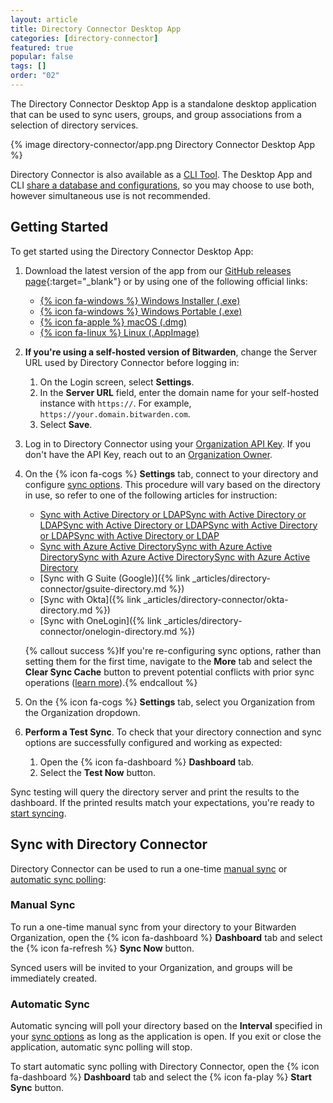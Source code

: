```yaml
---
layout: article
title: Directory Connector Desktop App
categories: [directory-connector]
featured: true
popular: false
tags: []
order: "02"
---
```


The Directory Connector Desktop App is a standalone desktop application that can be used to sync users, groups, and group associations from a selection of directory services.

{% image directory-connector/app.png Directory Connector Desktop App %}

Directory Connector is also available as a [CLI Tool]({{site.baseurl}}/directory-sync-cli). The Desktop App and CLI [share a database and configurations]({{site.baseurl}}/directory-sync-shared/), so you may choose to use both, however simultaneous use is not recommended.

## Getting Started

To get started using the Directory Connector Desktop App:

1. Download the latest version of the app from our [GitHub releases page](https://github.com/bitwarden/directory-connector/releases){:target="_blank"} or by using one of the following official links:

   - [{% icon fa-windows %} Windows Installer (.exe)](https://vault.bitwarden.com/download/?app=connector&platform=windows)
   - [{% icon fa-windows %} Windows Portable (.exe)](https://vault.bitwarden.com/download/?app=connector&platform=windows&variant=portable)
   - [{% icon fa-apple %} macOS (.dmg)](https://vault.bitwarden.com/download/?app=connector&platform=macos)
   - [{% icon fa-linux %} Linux (.AppImage)](https://vault.bitwarden.com/download/?app=connector&platform=linux)

2. **If you're using a self-hosted version of Bitwarden**, change the Server URL used by Directory Connector before logging in:

   1. On the Login screen, select **Settings**.
   2. In the **Server URL** field, enter the domain name for your self-hosted instance with `https://`. For example, `https://your.domain.bitwarden.com`.
   3. Select **Save**.
3. Log in to Directory Connector using your [Organization API Key]({{site.baseurl}}/public-api/#authentication). If you don't have the API Key, reach out to an [Organization Owner]({{site.baseurl}}/user-types-access-control/).
4. On the {% icon fa-cogs %} **Settings** tab, connect to your directory and configure [sync options]({{site.baseurl}}/user-group-filters/). This procedure will vary based on the directory in use, so refer to one of the following articles for instruction:

   - [Sync with Active Directory or LDAP]({{site.baseurl}}/ldap-directory/)[Sync with Active Directory or LDAP]({{site.baseurl}}/ldap-directory/)[Sync with Active Directory or LDAP]({{site.baseurl}}/ldap-directory/)[Sync with Active Directory or LDAP]({{site.baseurl}}/ldap-directory/)[Sync with Active Directory or LDAP]({{site.baseurl}}/ldap-directory/)
   - [Sync with Azure Active Directory]({{site.baseurl}}/azure-active-directory/)[Sync with Azure Active Directory]({{site.baseurl}}/azure-active-directory/)[Sync with Azure Active Directory]({{site.baseurl}}/azure-active-directory/)[Sync with Azure Active Directory]({{site.baseurl}}/azure-active-directory/)
   - [Sync with G Suite (Google)]({% link _articles/directory-connector/gsuite-directory.md %})
   - [Sync with Okta]({% link _articles/directory-connector/okta-directory.md %})
   - [Sync with OneLogin]({% link _articles/directory-connector/onelogin-directory.md %})

   {% callout success %}If you're re-configuring sync options, rather than setting them for the first time, navigate to the **More** tab and select the **Clear Sync Cache** button to prevent potential conflicts with prior sync operations ([learn more]({{site.baseurl}}/clear-sync-cache/)).{% endcallout %}
5. On the {% icon fa-cogs %} **Settings** tab, select you Organization from the Organization dropdown.
6. **Perform a Test Sync**. To check that your directory connection and sync options are successfully configured and working as expected:

   1. Open the {% icon fa-dashboard %} **Dashboard** tab.
   2. Select the **Test Now** button.

Sync testing will query the directory server and print the results to the dashboard. If the printed results match your expectations, you're ready to [start syncing](#sync-with-directory-connector).

## Sync with Directory Connector

Directory Connector can be used to run a one-time [manual sync](#manual-sync) or [automatic sync polling](#automatic-sync):

### Manual Sync

To run a one-time manual sync from your directory to your Bitwarden Organization, open the {% icon fa-dashboard %} **Dashboard** tab and select the {% icon fa-refresh %} **Sync Now** button.

Synced users will be invited to your Organization, and groups will be immediately created.

### Automatic Sync

Automatic syncing will poll your directory based on the **Interval** specified in your [sync options]({{site.baseurl}}/user-group-filters/) as long as the application is open. If you exit or close the application, automatic sync polling will stop.

To start automatic sync polling with Directory Connector, open the {% icon fa-dashboard %} **Dashboard** tab and select the {% icon fa-play %} **Start Sync** button.
